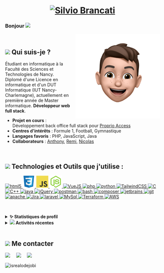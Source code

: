 <h1 align="center"><a href="https://git.io/typing-svg"><img src="https://readme-typing-svg.demolab.com/?font=Poppins&size=50&pause=10000&color=2DA2B6&center=true&width=600&height=100&lines=Silvio+Brancati" alt="Silvio Brancati" /></a></h1>

### Bonjour <img src="https://media.giphy.com/media/hvRJCLFzcasrR4ia7z/giphy.gif" width="30px">

<a href="#"><img src="https://github.com/Silvio-Br/Silvio-Br/blob/4138523ae2725b3893df140f5f0c0af1c1309eb5/images/silvio.png" align="right" height="275" /></a>

</br>

## <img src="https://img.icons8.com/emoji/344/memo-emoji.png" width="30px">  Qui suis-je ?

Étudiant en informatique à la Faculté des Sciences et Technologies de Nancy. <br/>
Diplomé d'une Licence en informatique et d'un DUT Informatique (IUT Nancy-Charlemagne), actuellement en première année de Master informatique. 
**Développeur web full stack**.

- **Projet en cours** : Développement back office full stack pour [Proprio Access](https://proprio-access.fr/)
- **Centres d'intérêts** : Formule 1, Football, Gymnastique
- **Langages favoris** : PHP, JavaScript, Java
- **Collaborateurs** : [Anthony](https://github.com/Antho57), [Remi](https://github.com/RemRem57), [Nicolas](https://github.com/Nicolas-Frache)

</br>

<h2 align="left"><img src="https://img.icons8.com/emoji/344/hammer-and-wrench.png" width="30px"> Technologies et Outils que j'utilise :</h2>
<p align="left">
   <a href="https://www.w3.org/html/" target="_blank"> <img src="https://cdn.jsdelivr.net/gh/devicons/devicon/icons/html5/html5-original.svg" alt="html5" width="40" height="40"/> </a>
   <a href="https://www.w3schools.com/css/" target="_blank"> <img src="https://raw.githubusercontent.com/devicons/devicon/master/icons/css3/css3-original.svg" alt="css3" width="40" height="40"/> </a>
   <a href="https://developer.mozilla.org/en-US/docs/Web/JavaScript" target="_blank"> <img src="https://raw.githubusercontent.com/devicons/devicon/master/icons/javascript/javascript-original.svg" alt="javascript" width="40" height="40"/> </a>
   <a href="https://nodejs.org" target="_blank"> <img src="https://raw.githubusercontent.com/devicons/devicon/master/icons/nodejs/nodejs-original.svg" alt="nodejs" width="40" height="40"/> </a>
   <a href="https://vuejs.org/" target="_blank"> <img src="https://cdn.jsdelivr.net/gh/devicons/devicon/icons/vuejs/vuejs-original.svg" alt="VueJS" width="40" height="40"/> </a>
   <a href="https://www.php.net/" target="_blank"> <img src="https://cdn.jsdelivr.net/gh/devicons/devicon/icons/php/php-plain.svg" alt="php" width="40" height="40"/> </a>
   <a href="https://www.python.org/" target="_blank"> <img src="https://cdn.jsdelivr.net/gh/devicons/devicon/icons/python/python-original.svg" alt="python" width="40" height="40"/> </a>
   <a href="https://tailwindcss.com/" target="_blank"> <img src="https://cdn.jsdelivr.net/gh/devicons/devicon/icons/tailwindcss/tailwindcss-plain.svg" alt="TailwindCSS" width="40" height="40"/> </a>
   <a href="https://fr.wikipedia.org/wiki/C_(langage)" target="_blank"> <img src="https://cdn.jsdelivr.net/gh/devicons/devicon/icons/c/c-plain.svg" alt="C" width="40" height="40"/> </a>
   <a href="https://isocpp.org/" target="_blank"> <img src="https://cdn.jsdelivr.net/gh/devicons/devicon/icons/cplusplus/cplusplus-plain.svg" alt="C++" width="40" height="40"/> </a>
   <a href="https://www.java.com/fr/" target="_blank"> <img src="https://cdn.jsdelivr.net/gh/devicons/devicon/icons/java/java-original.svg" alt="java" width="40" height="40"/> </a>
   <a href="https://jquery.com/" target="_blank"> <img src="https://cdn.jsdelivr.net/gh/devicons/devicon/icons/jquery/jquery-original-wordmark.svg" alt="jQuery" width="40" height="40"/> </a>
   <a href="https://www.postman.com/" target="_blank"> <img src="https://www.vectorlogo.zone/logos/getpostman/getpostman-icon.svg" alt="postman" width="40" height="40"/> </a>
   <a href="https://www.gnu.org/software/bash/" target="_blank"> <img src="https://cdn.jsdelivr.net/gh/devicons/devicon/icons/bash/bash-original.svg" alt="bash" width="40" height="40"/> </a>
   <a href="https://getcomposer.org/" target="_blank"> <img src="https://cdn.jsdelivr.net/gh/devicons/devicon/icons/composer/composer-original.svg" alt="composer" width="40" height="40"/> </a>
   <a href="https://www.jetbrains.com/" target="_blank"> <img src="https://cdn.jsdelivr.net/gh/devicons/devicon/icons/jetbrains/jetbrains-original.svg" alt="jetbrains" width="40" height="40"/> </a>
   <a href="https://git-scm.com/" target="_blank"> <img src="https://www.vectorlogo.zone/logos/git-scm/git-scm-icon.svg" alt="git" width="40" height="40"/> </a>
   <a href="https://httpd.apache.org/" target="_blank"> <img src="https://cdn.jsdelivr.net/gh/devicons/devicon/icons/apache/apache-original.svg" alt="apache" width="40" height="40"/> </a>
   <a href="https://www.atlassian.com/fr/software/jira" target="_blank"> <img src="https://cdn.jsdelivr.net/gh/devicons/devicon/icons/jira/jira-original-wordmark.svg" alt="Jira" width="40" height="40"/> </a>
   <a href="https://laravel.com/" target="_blank"> <img src="https://cdn.jsdelivr.net/gh/devicons/devicon/icons/laravel/laravel-plain-wordmark.svg" alt="laravel" width="40" height="40"/> </a>
   <a href="https://www.mysql.com/fr/" target="_blank"> <img src="https://cdn.jsdelivr.net/gh/devicons/devicon/icons/mysql/mysql-original-wordmark.svg" alt="MySql" width="40" height="40"/> </a>
   <a href="https://www.terraform.io/" target="_blank"> <img src="https://sue.eu/wp-content/uploads/sites/6/2022/06/terraform-hashicorp-logo-920x920-sue-v0.png" alt="Terraform" width="40" height="40"/> </a>
   <a href="https://aws.amazon.com/fr/" target="_blank"> <img src="https://ezerus.com.au/wp-content/uploads/2019/05/aws-logo-aws-new-logo-album-on-imgur-ideas.png" alt="AWS" width="40" height="40"/> </a>
</p>
</br>

<br/>
<details>
   <a href="#"><img src="https://github.com/Silvio-Br/Silvio-Br/blob/bda111feb5ed28e3eab24ec9e637376a57a02006/images/9055c9be4fb4059eab692745b60bad91-sticker.png" align="right" height="220" /></a>
  <summary><b>✨ Statistiques de profil </b></summary>
   <br/>
  <img src="https://github-readme-stats-anuraghazra1.vercel.app/api?username=Silvio-Br&show_icons=true&theme=dark&count_private=true&custom_title=Statistiques%20GitHub%20de%20Silvio%20Brancati&bg_color=00000000&hide_border=true" />
</details>
<details>
  <summary><b><img src = "https://img.icons8.com/emoji/344/chart-increasing-emoji.png" width="20px"> Activités récentes </b></summary>
  <br/>
   <a href="https://github.com/Silvio-Br/"><img alt="Gift' Activity Graph" src="https://activity-graph.herokuapp.com/graph?username=Silvio-Br&custom_title=Graphique%20des%20contributions&theme=radical&bg_color=00000000&hide_border=true&title_color=9080F2&color=9080F2" /></a>
  <br/>
</details>
</br>

##  <img src="https://img.icons8.com/emoji/344/open-mailbox-with-raised-flag.png" width="30px"> Me contacter

<p>
  <a target="_blank"href="https://www.linkedin.com/in/silvio-brancati-82970219b/"><img src="https://img.shields.io/badge/linkedin-%230077B5.svg?&style=for-the-badge&logo=linkedin&logoColor=white" /></a>&nbsp;&nbsp;&nbsp;&nbsp;
  <a target="_blank"href="https://twitter.com/Silvio__Br"><img src="https://img.shields.io/badge/twitter-%231DA1F2.svg?&style=for-the-badge&logo=twitter&logoColor=white" /></a>&nbsp;&nbsp;&nbsp;&nbsp;
  <a href="mailto:ssilvio@me.com?subject=Hello%20Ileri,%20From%20Github"><img src="https://img.shields.io/badge/gmail-%23D14836.svg?&style=for-the-badge&logo=gmail&logoColor=white" /></a>&nbsp;&nbsp;&nbsp;&nbsp;
</p>

<!-- GitHub section: END -->

<!-- Profile Views -->

<p align="left"> <img src="https://komarev.com/ghpvc/?username=Silvio-Br&label=Vues%20du%20profil&color=c691e9&style=flat" alt="isrealodejobi" />
</p>

<!-- THE END -->
